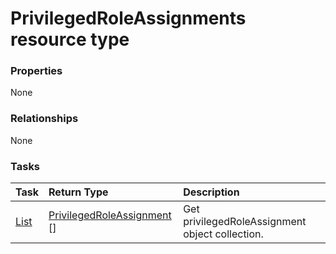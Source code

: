 # PrivilegedRoleAssignments resource type



### Properties
None

### Relationships
None


### Tasks

| Task		   | Return Type	|Description|
|:---------------|:--------|:----------|
|[List](../api/privilegedroleassignment_list.md) | [PrivilegedRoleAssignment](privilegedroleassignment.md) [] |Get privilegedRoleAssignment object collection. |

<!-- uuid: c9409143-8a16-4f02-99aa-ca4cb2e74b19
2015-10-15 16:17:33 UTC -->
<!-- {
  "type": "#page.annotation",
  "description": "PrivilegedRoleAssignments resource",
  "keywords": "",
  "section": "documentation",
  "tocPath": ""
}-->
